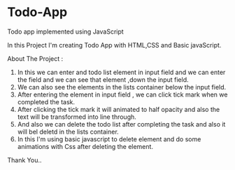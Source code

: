# Todo-App
Todo app implemented using JavaScript

In this Project I'm creating Todo App with HTML,CSS and Basic javaScript.

About The Project :

1. In this we can enter and todo list element in input field and we can enter the field and we can see that element ,down the input field.
2. We can also see the elements in the lists container below the input field.
3. After entering the element in input field , we can click tick mark when we completed the task.
4. After clicking the tick mark it will animated to half opacity and also the text will be transformed into line through.
5. And also we can delete the todo list after completing the task and also it will bel deletd in the lists container.
6. In this I'm using basic javascript to delete element and do some animations with Css after deleting the element.

Thank You..
